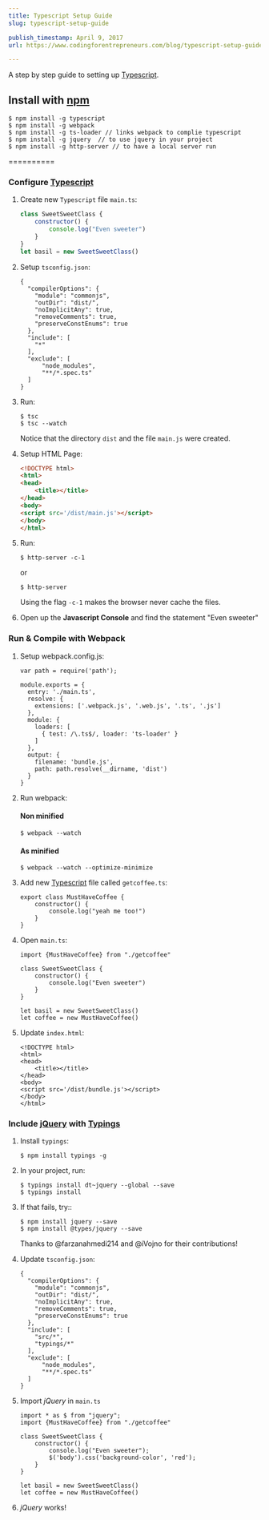 ```yaml
---
title: Typescript Setup Guide
slug: typescript-setup-guide

publish_timestamp: April 9, 2017
url: https://www.codingforentrepreneurs.com/blog/typescript-setup-guide/

---
```



A step by step guide to setting up [Typescript](https://www.typescriptlang.org/).


## Install with [npm](https://docs.npmjs.com/)

```
$ npm install -g typescript
$ npm install -g webpack
$ npm install -g ts-loader // links webpack to complie typescript
$ npm install -g jquery  // to use jquery in your project
$ npm install -g http-server // to have a local server run
```

==========

### Configure [Typescript](https://www.typescriptlang.org/)


1. Create new `Typescript` file `main.ts`:
    ```javascript
    class SweetSweetClass {
        constructor() { 
            console.log("Even sweeter")
        }
    }
    let basil = new SweetSweetClass()
    ```

2. Setup `tsconfig.json`:
    ```
    {
      "compilerOptions": {
        "module": "commonjs",
        "outDir": "dist/",
        "noImplicitAny": true,
        "removeComments": true,
        "preserveConstEnums": true
      },
      "include": [
        "*"
      ],
      "exclude": [
          "node_modules",
          "**/*.spec.ts"
      ]
    }
    ```

3. Run:
    ```
    $ tsc 
    $ tsc --watch
    ```
    Notice that the directory `dist` and the file `main.js` were created.

4. Setup HTML Page:
    ```html
    <!DOCTYPE html>
    <html>
    <head>
        <title></title>
    </head>
    <body>
    <script src='/dist/main.js'></script>
    </body>
    </html>
    ```

5. Run: 
    ```
    $ http-server -c-1
    ```
    or 
    ```
    $ http-server
    ```
    Using the flag `-c-1` makes the browser never cache the files.

6. Open up the **Javascript Console** and find the statement "Even sweeter"


### Run & Compile with Webpack
1. Setup webpack.config.js:
    ```
    var path = require('path');

    module.exports = {
      entry: './main.ts',
      resolve: {
        extensions: ['.webpack.js', '.web.js', '.ts', '.js']
      },
      module: {
        loaders: [
          { test: /\.ts$/, loader: 'ts-loader' }
        ]
      },
      output: {
        filename: 'bundle.js',
        path: path.resolve(__dirname, 'dist')
      }
    }
    ```

2. Run webpack:
    #### Non minified

    ```
    $ webpack --watch
    ```
    #### As minified

    ```
    $ webpack --watch --optimize-minimize
    ```

3. Add new [Typescript](https://www.typescriptlang.org/) file called `getcoffee.ts`:
    ```
    export class MustHaveCoffee {
        constructor() { 
            console.log("yeah me too!")
        }
    }
    ```

4. Open `main.ts`:
    ```
    import {MustHaveCoffee} from "./getcoffee"

    class SweetSweetClass {
        constructor() { 
            console.log("Even sweeter")
        }
    }

    let basil = new SweetSweetClass()
    let coffee = new MustHaveCoffee()
    ```

5. Update `index.html`:
    ```
    <!DOCTYPE html>
    <html>
    <head>
        <title></title>
    </head>
    <body>
    <script src='/dist/bundle.js'></script>
    </body>
    </html>
    ```


### Include [jQuery](http://jquery.com/) with [Typings](https://github.com/typings/typings)

1. Install `typings`:
    ```
    $ npm install typings -g
    ```

2. In your project, run:
    ```
    $ typings install dt~jquery --global --save
    $ typings install
    ```
3. If that fails, try::
    ```
    $ npm install jquery --save
    $ npm install @types/jquery --save
    ```
    Thanks to @farzanahmedi214  and @iVojno for their contributions!

4. Update `tsconfig.json`:
    ```
    {
      "compilerOptions": {
        "module": "commonjs",
        "outDir": "dist/",
        "noImplicitAny": true,
        "removeComments": true,
        "preserveConstEnums": true
      },
      "include": [
        "src/*",
        "typings/*"
      ],
      "exclude": [
          "node_modules",
          "**/*.spec.ts"
      ]
    }
    ```

5. Import *jQuery* in `main.ts`
    ```
    import * as $ from "jquery";
    import {MustHaveCoffee} from "./getcoffee"

    class SweetSweetClass {
        constructor() { 
            console.log("Even sweeter");
            $('body').css('background-color', 'red');
        }
    }

    let basil = new SweetSweetClass()
    let coffee = new MustHaveCoffee()
    ```

6. *jQuery* works!
